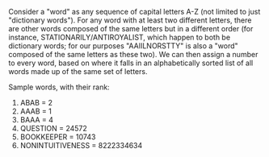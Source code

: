 Consider a "word" as any sequence of capital letters A-Z (not limited to just "dictionary words"). For any word with at least two different letters, there are other words composed of the same letters but in a different order (for instance, STATIONARILY/ANTIROYALIST, which happen to both be dictionary words; for our purposes "AAIILNORSTTY" is also a "word" composed of the same letters as these two).
We can then assign a number to every word, based on where it falls in an alphabetically sorted list of all words made up of the same set of letters.

Sample words, with their rank:
1) ABAB = 2
2) AAAB = 1
3) BAAA = 4
4) QUESTION = 24572
5) BOOKKEEPER = 10743
6) NONINTUITIVENESS = 8222334634
